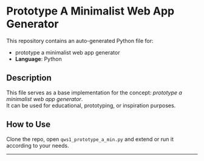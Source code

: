 # Prototype A Minimalist Web App Generator

This repository contains an auto-generated Python file for:

- prototype a minimalist web app generator
- **Language**: Python

## Description

This file serves as a base implementation for the concept: *prototype a minimalist web app generator*.  
It can be used for educational, prototyping, or inspiration purposes.

## How to Use

Clone the repo, open `qws1_prototype_a_min.py` and extend or run it according to your needs.

---


